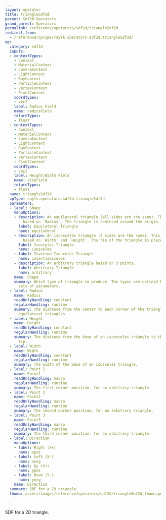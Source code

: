 ```yaml
---
layout: operator
title: triangleSdf2d
parent: Sdf2d Operators
grand_parent: Operators
permalink: /reference/operators/sdf2d/triangleSdf2d
redirect_from:
  - /reference/opType/raytk.operators.sdf2d.triangleSdf2d/
op:
  category: sdf2d
  inputs:
  - contextTypes:
    - Context
    - MaterialContext
    - CameraContext
    - LightContext
    - RayContext
    - ParticleContext
    - VertexContext
    - PixelContext
    coordTypes:
    - vec2
    label: Radius Field
    name: radiusField
    returnTypes:
    - float
  - contextTypes:
    - Context
    - MaterialContext
    - CameraContext
    - LightContext
    - RayContext
    - ParticleContext
    - VertexContext
    - PixelContext
    coordTypes:
    - vec2
    label: Height/Width Field
    name: sizeField
    returnTypes:
    - float
  name: triangleSdf2d
  opType: raytk.operators.sdf2d.triangleSdf2d
  parameters:
  - label: Shape
    menuOptions:
    - description: An equilateral triangle (all sides are the same). This is defined
        based on `Radius`. The triangle is centered around the origin.
      label: Equilateral Triangle
      name: equilateral
    - description: An iscosceles triangle (2 sides are the same). This is defined
        based on `Width` and `Height`. The tip of the triangle is placed at the origin.
      label: Isosceles Triangle
      name: isosceles
    - label: Inverted Isosceles Triangle
      name: invertisosceles
    - description: An arbitrary triangle based on 3 points.
      label: Abritrary Triangle
      name: arbitrary
    name: Shape
    summary: Which type of triangle to produce. The types are defined by different
      sets of parameters.
  - label: Radius
    name: Radius
    readOnlyHandling: constant
    regularHandling: runtime
    summary: The distance from the center to each corner of the triangle. Used for
      equilateral triangles.
  - label: Height
    name: Height
    readOnlyHandling: constant
    regularHandling: runtime
    summary: The distance from the base of an iscosceles triangle to the opposite
      tip.
  - label: Width
    name: Width
    readOnlyHandling: constant
    regularHandling: runtime
    summary: The width of the base of an isosceles triangle.
  - label: Point 1
    name: Point1
    readOnlyHandling: macro
    regularHandling: runtime
    summary: The first corner position, for an arbitrary triangle.
  - label: Point 2
    name: Point2
    readOnlyHandling: macro
    regularHandling: runtime
    summary: The second corner position, for an arbitrary triangle.
  - label: Point 3
    name: Point3
    readOnlyHandling: macro
    regularHandling: runtime
    summary: The third corner position, for an arbitrary triangle.
  - label: Direction
    menuOptions:
    - label: Right (X+)
      name: xpos
    - label: Left (X-)
      name: xneg
    - label: Up (Y+)
      name: ypos
    - label: Down (Y-)
      name: yneg
    name: Direction
  summary: SDF for a 2D triangle.
  thumb: assets/images/reference/operators/sdf2d/triangleSdf2d_thumb.png

---
```



SDF for a 2D triangle.
